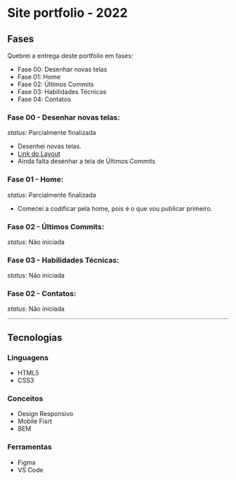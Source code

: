 # Site portfolio - 2022

## Fases

Quebrei a entrega deste portfolio em fases:
- Fase 00: Desenhar novas telas
- Fase 01: Home
- Fase 02: Últimos Commits
- Fase 03: Habilidades Técnicas
- Fase 04: Contatos

### Fase 00 - Desenhar novas telas:

*status*: Parcialmente finalizada

- Desenhei novas telas.
- [Link do Layout](https://www.figma.com/file/1Y7L3A6rmKyWwLMCxHQGTU/Meu-Site-Portfolio---2022?node-id=12%3A235)
- Ainda falta desenhar a tela de Últimos Commits

### Fase 01 - Home:

*status*: Parcialmente finalizada

- Comecei a codificar pela home, pois é o que vou publicar primeiro.

### Fase 02 - Últimos Commits:

*status*: Não iniciada

### Fase 03 - Habilidades Técnicas:

*status*: Não iniciada

### Fase 02 - Contatos:

*status*: Não iniciada


<hr style="width: 100%; height: 1px; background-color: #5e5e5ebf; border: 0">

## Tecnologias

### Linguagens
- HTML5
- CSS3

### Conceitos
- Design Responsivo
- Mobile Fisrt
- BEM

### Ferramentas
- Figma
- VS Code